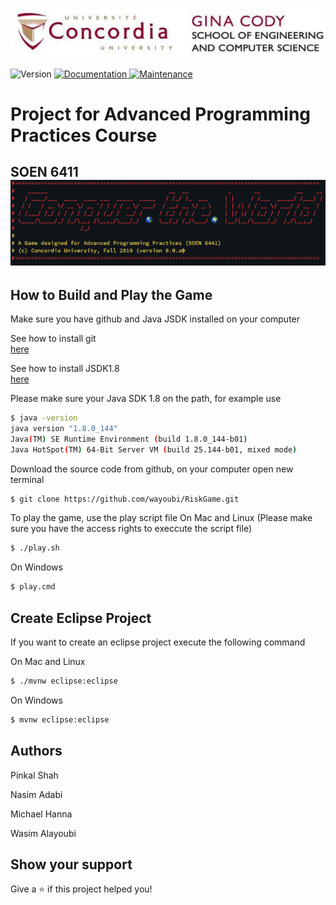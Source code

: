 <img alt="Version" src="resources/ginacody.jpeg" />
<p>
  <img alt="Version" src="https://img.shields.io/badge/version-0.9.01-blue.svg?cacheSeconds=2592000" />
  <a href="https://github.com/wayoubi/RiskGame/wiki">
    <img alt="Documentation" src="https://img.shields.io/badge/documentation-yes-brightgreen.svg" target="_blank" />
  </a>
  <a href="https://github.com/kefranabg/readme-md-generator/graphs/commit-activity">
    <img alt="Maintenance" src="https://img.shields.io/badge/Maintained%3F-yes-green.svg" target="_blank" />
  </a>
  <h1>Project for Advanced Programming Practices Course</h1>
  <h2>SOEN 6411</hw>
  <br/>
  <img alt="Version" src="resources/banner.png" />
</p>

## How to Build and Play the Game
Make sure you have github and Java JSDK installed on your computer

See how to install git  
[here](https://git-scm.com/book/en/v2/Getting-Started-Installing-Git)

See how to install JSDK1.8  
[here](https://docs.oracle.com/javase/8/docs/technotes/guides/install/install_overview.html)

Please make sure your Java SDK 1.8 on the path, for example use

```sh 
$ java -version                                                                                                                                                                          ✔  10321  13:51:19
java version "1.8.0_144"
Java(TM) SE Runtime Environment (build 1.8.0_144-b01)
Java HotSpot(TM) 64-Bit Server VM (build 25.144-b01, mixed mode)
```

Download the source code from github, on your computer open new terminal

```sh 
$ git clone https://github.com/wayoubi/RiskGame.git
```
To play the game, use the play script file
On Mac and Linux (Please make sure you have the access rights to execcute the script file)

```sh
$ ./play.sh
```
On Windows

```sh
$ play.cmd
```

## Create Eclipse Project
If you want to create an eclipse project execute the following command

On Mac and Linux

```sh
$ ./mvnw eclipse:eclipse
```
On Windows

```sh
$ mvnw eclipse:eclipse
```


## Authors
Pinkal Shah

Nasim Adabi

Michael Hanna

Wasim Alayoubi


## Show your support

Give a ⭐️ if this project helped you!

